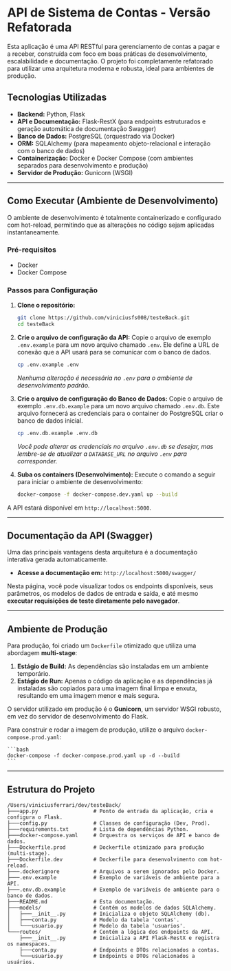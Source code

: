 # API de Sistema de Contas - Versão Refatorada

Esta aplicação é uma API RESTful para gerenciamento de contas a pagar e a receber, construída com foco em boas práticas de desenvolvimento, escalabilidade e documentação. O projeto foi completamente refatorado para utilizar uma arquitetura moderna e robusta, ideal para ambientes de produção.

## Tecnologias Utilizadas

- **Backend:** Python, Flask
- **API e Documentação:** Flask-RestX (para endpoints estruturados e geração automática de documentação Swagger)
- **Banco de Dados:** PostgreSQL (orquestrado via Docker)
- **ORM:** SQLAlchemy (para mapeamento objeto-relacional e interação com o banco de dados)
- **Containerização:** Docker e Docker Compose (com ambientes separados para desenvolvimento e produção)
- **Servidor de Produção:** Gunicorn (WSGI)

---

## Como Executar (Ambiente de Desenvolvimento)

O ambiente de desenvolvimento é totalmente containerizado e configurado com hot-reload, permitindo que as alterações no código sejam aplicadas instantaneamente.

### Pré-requisitos

- Docker
- Docker Compose

### Passos para Configuração

1.  **Clone o repositório:**
    ```bash
    git clone https://github.com/viniciusfs008/testeBack.git
    cd testeBack
    ```

2.  **Crie o arquivo de configuração da API:**
    Copie o arquivo de exemplo `.env.example` para um novo arquivo chamado `.env`. Ele define a URL de conexão que a API usará para se comunicar com o banco de dados.
    ```bash
    cp .env.example .env
    ```
    *Nenhuma alteração é necessária no `.env` para o ambiente de desenvolvimento padrão.*

3.  **Crie o arquivo de configuração do Banco de Dados:**
    Copie o arquivo de exemplo `.env.db.example` para um novo arquivo chamado `.env.db`. Este arquivo fornecerá as credenciais para o container do PostgreSQL criar o banco de dados inicial.
    ```bash
    cp .env.db.example .env.db
    ```
    *Você pode alterar as credenciais no arquivo `.env.db` se desejar, mas lembre-se de atualizar a `DATABASE_URL` no arquivo `.env` para corresponder.*

4.  **Suba os containers (Desenvolvimento):**
    Execute o comando a seguir para iniciar o ambiente de desenvolvimento:
    ```bash
    docker-compose -f docker-compose.dev.yaml up --build
    ```

A API estará disponível em `http://localhost:5000`.

---

## Documentação da API (Swagger)

Uma das principais vantagens desta arquitetura é a documentação interativa gerada automaticamente.

- **Acesse a documentação em:** `http://localhost:5000/swagger/`

Nesta página, você pode visualizar todos os endpoints disponíveis, seus parâmetros, os modelos de dados de entrada e saída, e até mesmo **executar requisições de teste diretamente pelo navegador**.

---

## Ambiente de Produção

Para produção, foi criado um `Dockerfile` otimizado que utiliza uma abordagem **multi-stage**:

1.  **Estágio de Build:** As dependências são instaladas em um ambiente temporário.
2.  **Estágio de Run:** Apenas o código da aplicação e as dependências já instaladas são copiados para uma imagem final limpa e enxuta, resultando em uma imagem menor e mais segura.

O servidor utilizado em produção é o **Gunicorn**, um servidor WSGI robusto, em vez do servidor de desenvolvimento do Flask.

Para construir e rodar a imagem de produção, utilize o arquivo `docker-compose.prod.yaml`:

    ```bash
    docker-compose -f docker-compose.prod.yaml up -d --build
    ```

---

## Estrutura do Projeto

```
/Users/viniciusferrari/dev/testeBack/
├───app.py                  # Ponto de entrada da aplicação, cria e configura o Flask.
├───config.py               # Classes de configuração (Dev, Prod).
├───requirements.txt        # Lista de dependências Python.
├───docker-compose.yaml     # Orquestra os serviços de API e banco de dados.
├───Dockerfile.prod         # Dockerfile otimizado para produção (multi-stage).
├───Dockerfile.dev          # Dockerfile para desenvolvimento com hot-reload.
├───.dockerignore           # Arquivos a serem ignorados pelo Docker.
├───.env.example            # Exemplo de variáveis de ambiente para a API.
├───.env.db.example         # Exemplo de variáveis de ambiente para o banco de dados.
├───README.md               # Esta documentação.
├───models/                 # Contém os modelos de dados SQLAlchemy.
│   ├───__init__.py         # Inicializa o objeto SQLAlchemy (db).
│   ├───conta.py            # Modelo da tabela 'contas'.
│   └───usuario.py          # Modelo da tabela 'usuarios'.
└───routes/                 # Contém a lógica dos endpoints da API.
    ├───__init__.py         # Inicializa a API Flask-RestX e registra os namespaces.
    ├───conta.py            # Endpoints e DTOs relacionados a contas.
    └───usuario.py          # Endpoints e DTOs relacionados a usuários.
```